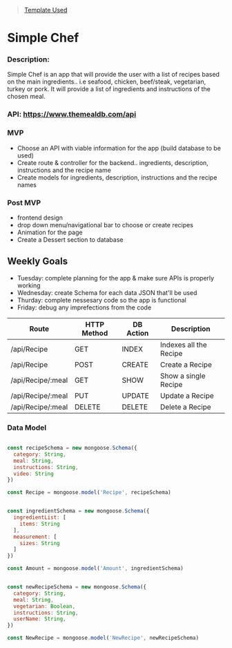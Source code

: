> [Template Used](https://github.com/metruzanca/ga-vercel-demo)
# Simple Chef

### Description:

Simple Chef is an app that will provide the user with a list of recipes based on the main ingredients.. i.e seafood, chicken, beef/steak, vegetarian, turkey or pork. It will provide a list of ingredients and instructions of the chosen meal. 

### API: https://www.themealdb.com/api

### MVP 

- Choose an API with viable information for the app (build database to be used) 
- Create route & controller for the backend.. ingredients, description, instructions and the recipe name 
- Create models for ingredients, description, instructions and the recipe names 

### Post MVP 

- frontend design 
- drop down menu/navigational bar to choose or create recipes 
- Animation for the page 
- Create a Dessert section to database

## Weekly Goals

- Tuesday: complete planning for the app & make sure APIs is properly working 
- Wednesday: create Schema for each data JSON that'll be used 
- Thurday: complete nessesary code so the app is functional 
- Friday: debug any imprefections from the code 


| Route  |  HTTP Method | DB Action  | Description  |
|---|---|---|---|
| /api/Recipe  | GET  | INDEX  | Indexes all the Recipe  |
| /api/Recipe  | POST | CREATE  | Create a Recipe  |
| /api/Recipe/:meal  | GET  | SHOW  | Show a single Recipe  |
| /api/Recipe/:meal  | PUT  | UPDATE  | Update a Recipe  |
| /api/Recipe/:meal  | DELETE  | DELETE  | Delete a Recipe  |
### Data Model

```javascript

const recipeSchema = new mongoose.Schema({
  category: String,
  meal: String,
  instructions: String,
  video: String
})

const Recipe = mongoose.model('Recipe', recipeSchema)


const ingredientSchema = new mongoose.Schema({
  ingredientList: [
    items: String
  ],
  measurement: [
    sizes: String
  ]
})

const Amount = mongoose.model('Amount', ingredientSchema)


const newRecipeSchema = new mongoose.Schema({
  category: String,
  meal: String,
  vegetarian: Boolean,
  instructions: String,
  userName: String,
})

const NewRecipe = mongoose.model('NewRecipe', newRecipeSchema)

```